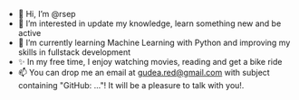 - 👋 Hi, I’m @rsep
- 👀 I’m interested in update my knowledge, learn something new and be active
- 🌱 I’m currently learning Machine Learning with Python and improving my skills in fullstack development
- :sparkles:  In my free time, I enjoy watching movies, reading and get a bike ride
- 📫 You can drop me an email at gudea.red@gmail.com with subject containing "GitHub: ..."! It will be a pleasure to talk with you!.


<!---
rsep/rsep is a ✨ special ✨ repository because its `README.md` (this file) appears on your GitHub profile.
You can click the Preview link to take a look at your changes.
--->
